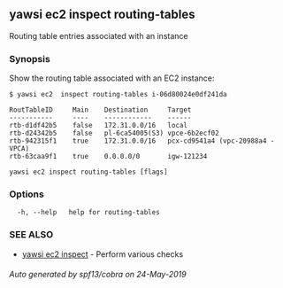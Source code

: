 ## yawsi ec2 inspect routing-tables

Routing table entries associated with an instance

### Synopsis


Show the routing table associated with an EC2 instance:

	$ yawsi ec2  inspect routing-tables i-06d80024e0df241da

	RoutTableID     Main    Destination     Target
	-----------     ----    ------------    ------
	rtb-d1df42b5    false   172.31.0.0/16   local
	rtb-d24342b5    false   pl-6ca54005(S3) vpce-6b2ecf02
	rtb-942315f1    true    172.31.0.0/16   pcx-cd9541a4 (vpc-20988a4 - VPCA)
	rtb-63caa9f1    true    0.0.0.0/0       igw-121234
	

```
yawsi ec2 inspect routing-tables [flags]
```

### Options

```
  -h, --help   help for routing-tables
```

### SEE ALSO
* [yawsi ec2 inspect](yawsi_ec2_inspect.md)	 - Perform various checks

###### Auto generated by spf13/cobra on 24-May-2019
